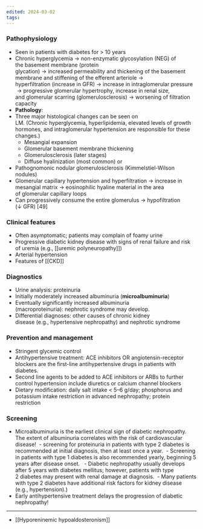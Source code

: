 ```yaml
---
edited: 2024-03-02
tags:
---
```

### Pathophysiology
- Seen in patients with diabetes for > 10 years
- Chronic hyperglycemia → non-enzymatic glycosylation (NEG) of the basement membrane (protein glycation) → increased permeability and thickening of the basement membrane and stiffening of the efferent arteriole → hyperfiltration (increase in GFR) → increase in intraglomerular pressure   → progressive glomerular hypertrophy, increase in renal size, and glomerular scarring (glomerulosclerosis) → worsening of filtration capacity
- **Pathology**: 
- Three major histological changes can be seen on LM. (Chronic hyperglycemia, hyperlipidemia, elevated levels of growth hormones, and intraglomerular hypertension are responsible for these changes.)
	- Mesangial expansion
	- Glomerular basement membrane thickening
	- Glomerulosclerosis (later stages)
	- Diffuse hyalinization (most common) or
- Pathognomonic nodular glomerulosclerosis (Kimmelstiel-Wilson nodules)   
- Glomerular capillary hypertension and hyperfiltration → increase in mesangial matrix → eosinophilic hyaline material in the area of glomerular capillary loops
- Can progressively consume the entire glomerulus → hypofiltration (↓ GFR) [49]

### Clinical features
- Often asymptomatic; patients may complain of foamy urine
- Progressive diabetic kidney disease with signs of renal failure and risk of uremia (e.g., [[uremic polyneuropathy]])
- Arterial hypertension
- Features of [[CKD]] 
### Diagnostics
- Urine analysis: proteinuria
- Initially moderately increased albuminuria (**microalbuminuria**)
- Eventually significantly increased albuminuria (macroproteinuria): nephrotic syndrome may develop.
- Differential diagnoses: other causes of chronic kidney disease (e.g., hypertensive nephropathy) and nephrotic syndrome

### Prevention and management
- Stringent glycemic control 
- Antihypertensive treatment: ACE inhibitors OR angiotensin-receptor blockers are the first-line antihypertensive drugs in patients with diabetes.  
- Second line agents to be added to ACE inhibitors or ARBs to further control hypertension include diuretics or calcium channel blockers
- Dietary modification: daily salt intake < 5–6 g/day; phosphorus and potassium intake restriction in advanced nephropathy; protein restriction 
### Screening
- Microalbuminuria is the earliest clinical sign of diabetic nephropathy. The extent of albuminuria correlates with the risk of cardiovascular disease!
 - screening for proteinuria in patients with type 2 diabetes is recommended at initial diagnosis, then at least once a year. 
 - Screening in patients with type 1 diabetes is also recommended yearly, beginning 5 years after disease onset. 
 - Diabetic nephropathy usually develops after 5 years with diabetes mellitus; however, patients with type 2 diabetes may present with renal damage at diagnosis. 
 - Many patients with type 2 diabetes have additional risk factors for kidney disease (e.g., hypertension).)
- Early antihypertensive treatment delays the progression of diabetic nephropathy!

---




- [[Hyporeninemic hypoaldosteronism]] 